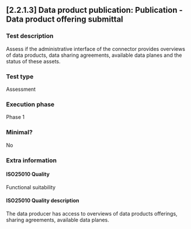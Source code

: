 
## [2.2.1.3] Data product publication: Publication - Data product offering submittal
 
### Test description
Assess if the administrative interface of the connector provides overviews of data products, data sharing agreements, available data planes and the status of these assets.
 
### Test type
Assessment
 
### Execution phase
Phase 1
 
### Minimal?
No
 
### Extra information
#### ISO25010 Quality
Functional suitability
#### ISO25010 Quality description
The data producer has access to overviews of data products offerings, sharing agreements, available data planes.
    